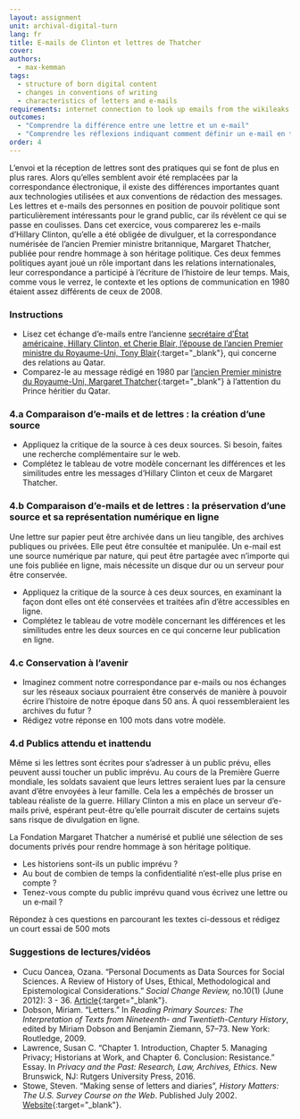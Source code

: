 ```yaml
---
layout: assignment
unit: archival-digital-turn
lang: fr
title: E-mails de Clinton et lettres de Thatcher
cover:
authors:
  - max-kemman
tags:
  - structure of born digital content
  - changes in conventions of writing
  - characteristics of letters and e-mails
requirements: internet connection to look up emails from the wikileaks Hillary Clinton Email Archive
outcomes:
  - "Comprendre la différence entre une lettre et un e-mail"
  - "Comprendre les réflexions indiquant comment définir un e-mail en tant qu’objet"
order: 4
---
```


L’envoi et la réception de lettres sont des pratiques qui se font de plus en plus rares. Alors qu’elles semblent avoir été remplacées par la correspondance électronique, il existe des différences importantes quant aux technologies utilisées et aux conventions de rédaction des messages. Les lettres et e-mails des personnes en position de pouvoir politique sont particulièrement intéressants pour le grand public, car ils révèlent ce qui se passe en coulisses. Dans cet exercice, vous comparerez les e-mails d’Hillary Clinton, qu’elle a été obligée de divulguer, et la correspondance numérisée de l’ancien Premier ministre britannique, Margaret Thatcher, publiée pour rendre hommage à son héritage politique. Ces deux femmes politiques ayant joué un rôle important dans les relations internationales, leur correspondance a participé à l’écriture de l’histoire de leur temps. Mais, comme vous le verrez, le contexte et les options de communication en 1980 étaient assez différents de ceux de 2008.

<!-- more -->

<!-- briefing-student -->

### Instructions
<!-- section-contents -->

- Lisez cet échange d’e-mails entre l’ancienne [secrétaire d’État américaine, Hillary Clinton, et Cherie Blair, l’épouse de l’ancien Premier ministre du Royaume-Uni, Tony Blair](https://wikileaks.org/clinton-emails/emailid/23){:target="_blank"}, qui concerne des relations au Qatar.
- Comparez-le au message rédigé en 1980 par [l’ancien Premier ministre du Royaume-Uni, Margaret Thatcher](https://c59574e9047e61130f13-3f71d0fe2b653c4f00f32175760e96e7.ssl.cf1.rackcdn.com/801222%20MT%20to%20Zhaid%20%28529-163%29.pdf){:target="_blank"} à l’attention du Prince héritier du Qatar.

<!-- section -->

### 4.a Comparaison d’e-mails et de lettres : la création d’une source  
<!-- section-contents -->

- Appliquez la critique de la source à ces deux sources. Si besoin, faites une recherche complémentaire sur le web.
- Complétez le tableau de votre modèle concernant les différences et les similitudes entre les messages d’Hillary Clinton et ceux de Margaret Thatcher.

<!-- section -->

### 4.b Comparaison d’e-mails et de lettres : la préservation d’une source et sa représentation numérique en ligne 
<!-- section-contents -->

Une lettre sur papier peut être archivée dans un lieu tangible, des archives publiques ou privées. Elle peut être consultée et manipulée. Un e-mail est une source numérique par nature, qui peut être partagée avec n’importe qui une fois publiée en ligne, mais nécessite un disque dur ou un serveur pour être conservée.

- Appliquez la critique de la source à ces deux sources, en examinant la façon dont elles ont été conservées et traitées afin d’être accessibles en ligne.
- Complétez le tableau de votre modèle concernant les différences et les similitudes entre les deux sources en ce qui concerne leur publication en ligne.

<!-- section -->

### 4.c Conservation à l’avenir
<!-- section-contents -->

- Imaginez comment notre correspondance par e-mails ou nos échanges sur les réseaux sociaux pourraient être conservés de manière à pouvoir écrire l’histoire de notre époque dans 50 ans. À quoi ressembleraient les archives du futur ?
- Rédigez votre réponse en 100 mots dans votre modèle.

<!-- section -->

### 4.d Publics attendu et inattendu
<!-- section-contents -->

Même si les lettres sont écrites pour s’adresser à un public prévu, elles peuvent aussi toucher un public imprévu. Au cours de la Première Guerre mondiale, les soldats savaient que leurs lettres seraient lues par la censure avant d’être envoyées à leur famille. Cela les a empêchés de brosser un tableau réaliste de la guerre. Hillary Clinton a mis en place un serveur d’e-mails privé, espérant peut-être qu’elle pourrait discuter de certains sujets sans risque de divulgation en ligne.

La Fondation Margaret Thatcher a numérisé et publié une sélection de ses documents privés pour rendre hommage à son héritage politique.

- Les historiens sont-ils un public imprévu ?
- Au bout de combien de temps la confidentialité n’est-elle plus prise en compte ?
- Tenez-vous compte du public imprévu quand vous écrivez une lettre ou un e&#8209;mail&nbsp;?

Répondez à ces questions en parcourant les textes ci-dessous et rédigez un court essai de 500 mots

<!-- section -->

### Suggestions de lectures/vidéos
<!-- section-contents -->


- Cucu Oancea, Ozana. “Personal Documents as Data Sources for Social Sciences. A Review of History of Uses, Ethical, Methodological and Epistemological Considerations.” *Social Change Review,* no.10(1) (June 2012): 3 - 36.
[Article](https://www.researchgate.net/publication/271383447_Personal_Documents_as_Data_Sources_for_Social_Sciences_A_Review_of_History_of_Uses_Ethical_Methodological_and_Epistemological_Considerations){:target="_blank"}.
- Dobson, Miriam. “Letters.” In _Reading Primary Sources: The Interpretation of Texts from Nineteenth- and Twentieth-Century History_, edited by Miriam Dobson and Benjamin Ziemann, 57–73. New York: Routledge, 2009.
- Lawrence, Susan C. “Chapter 1. Introduction, Chapter 5. Managing Privacy; Historians at Work, and Chapter 6. Conclusion: Resistance.” Essay. In _Privacy and the Past: Research, Law, Archives, Ethics_. New Brunswick, NJ: Rutgers University Press, 2016. 
- Stowe, Steven. “Making sense of letters and diaries”, _History Matters: The U.S. Survey Course on the Web_. Published July 2002. [Website](http://historymatters.gmu.edu/mse/letters/){:target="_blank"}. 

<!-- briefing-teacher -->


